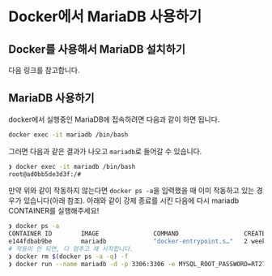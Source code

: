 # Docker에서 MariaDB 사용하기

## Docker를 사용해서 MariaDB 설치하기

다음 링크를 참고합니다.

## MariaDB 사용하기

docker에서 실행중인 MariaDB에 접속하려면 다음과 같이 하면 됩니다.

```bash
docker exec -it mariadb /bin/bash
```

그러면 다음과 같은 결과가 나오고 `mariadb`로 들어갈 수 있습니다.

```bash
❯ docker exec -it mariadb /bin/bash
root@ad0bb5de3d3f:/#
```

만약 위와 같이 작동하지 않는다면 `docker ps -a`을 입력했을 때 이미 작동하고 있는 경우가 있습니다(아래 참조). 아래와 같이 강제 종료를 시킨 다음에 다시 mariadb CONTAINER를 실행해주세요!

```bash
❯ docker ps -a
CONTAINER ID        IMAGE               COMMAND                  CREATED             STATUS                  PORTS                    NAMES
e144fdbab9be        mariadb             "docker-entrypoint.s…"   2 weeks ago         Exited (0) 7 days ago   0.0.0.0:3306->3306/tcp   mariadb
# 작동이 안 되면, 다 멈추고 재 시작합니다.
❯ docker rm $(docker ps -a -q) -f
❯ docker run --name mariadb -d -p 3306:3306 -e MYSQL_ROOT_PASSWORD=RT27hDosK mariadb
```
